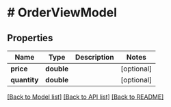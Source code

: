 # # OrderViewModel

## Properties

Name | Type | Description | Notes
------------ | ------------- | ------------- | -------------
**price** | **double** |  | [optional]
**quantity** | **double** |  | [optional]

[[Back to Model list]](../../README.md#models) [[Back to API list]](../../README.md#endpoints) [[Back to README]](../../README.md)
